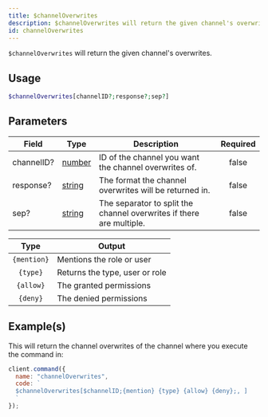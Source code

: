 ```yaml
---
title: $channelOverwrites
description: $channelOverwrites will return the given channel's overwrites.
id: channelOverwrites
---
```


`$channelOverwrites` will return the given channel's overwrites.

## Usage

```php
$channelOverwrites[channelID?;response?;sep?]
```

## Parameters

| Field      | Type                                                                                              | Description                                                          | Required |
| ---------- | ------------------------------------------------------------------------------------------------- | -------------------------------------------------------------------- | :------: |
| channelID? | [number](https://developer.mozilla.org/en-US/docs/Web/JavaScript/Reference/Global_Objects/Number) | ID of the channel you want the channel overwrites of.                |  false   |
| response?  | [string](https://developer.mozilla.org/en-US/docs/Web/JavaScript/Reference/Global_Objects/String) | The format the channel overwrites will be returned in.               |  false   |
| sep?       | [string](https://developer.mozilla.org/en-US/docs/Web/JavaScript/Reference/Global_Objects/String) | The separator to split the channel overwrites if there are multiple. |  false   |

|    Type     | Output                         |
| :---------: | ------------------------------ |
| `{mention}` | Mentions the role or user      |
|  `{type}`   | Returns the type, user or role |
|  `{allow}`  | The granted permissions        |
|  `{deny}`   | The denied permissions         |

## Example(s)

This will return the channel overwrites of the channel where you execute the command in:

```javascript
client.command({
  name: "channelOverwrites",
  code: `
  $channelOverwrites[$channelID;{mention} {type} {allow} {deny};, ]
  `
});
```
